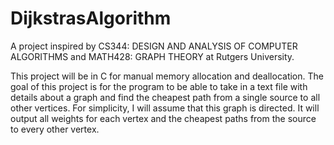 # DijkstrasAlgorithm
A project inspired by CS344: DESIGN AND ANALYSIS OF COMPUTER ALGORITHMS and MATH428: GRAPH THEORY at Rutgers University.

This project will be in C for manual memory allocation and deallocation. The goal of this project is for the program to be able to take in a text file with details about a graph and find the cheapest path from a single source to all other vertices. For simplicity, I will assume that this graph is directed. It will output all weights for each vertex and the cheapest paths from the source to every other vertex.
